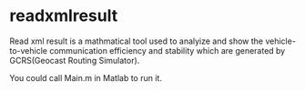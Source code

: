 # readxmlresult
Read xml result is a mathmatical tool used to analyize and show the vehicle-to-vehicle communication efficiency and stability which are generated by GCRS(Geocast Routing Simulator). 

You could call Main.m in Matlab to run it.
